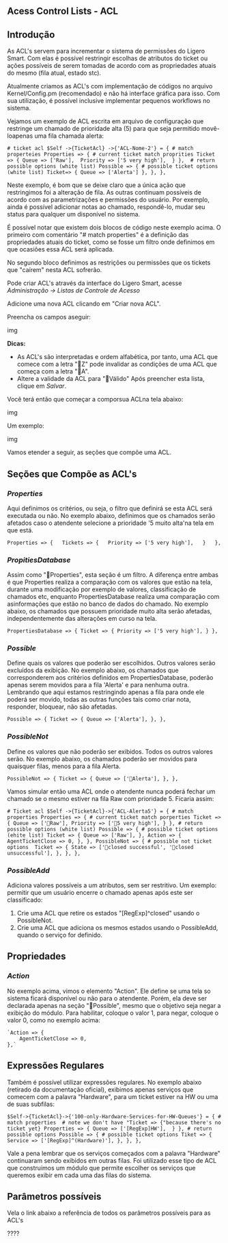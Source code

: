 ## Acess Control Lists - ACL

## Introdução

As ACL's servem para incrementar o sistema de permissões do Ligero Smart. Com elas é possível restringir escolhas de atributos do ticket ou ações possíveis de serem tomadas de acordo com as propriedades atuais do mesmo (fila atual, estado stc).

Atualmente criamos as ACL's com implementação de códigos no arquivo Kernel/Config.pm (recomendado) e não há interface gráfica para isso. Com sua utilização, é possível inclusive implementar pequenos workflows no sistema.

Vejamos um exemplo de ACL escrita em arquivo de configuração que restringe um chamado de prioridade alta (5) para que seja permitido movê-loapenas uma fila chamada alerta:


`# ticket acl
$Self ->{TicketAcl} ->{'ACL-Nome-2'} = {
    # match properteies
    Properties => {
        # current ticket match proprities
        Ticket => {
        Queue => ['Raw'], 
        Priority => ['5 very high'], 
        }
    }, 
    # return possible options (white list)
    Possible => {
        # possible ticket options (white list)
        Ticket=> {
            Queue => ['Alerta']
        },
    },
},`

Neste exemplo, é bom que se deixe claro que a única ação que restringimos foi a alteração de fila. As outras continuam possíveis de acordo com as parametrizações e permissões do usuário. Por exemplo, ainda é possível adicionar notas ao chamado, respondê-lo, mudar seu status para qualquer um disponível no sistema.

É possível notar que existem dois blocos de código neste exemplo acima. O primeiro com comentário "# match properties" é a definição das propriedades atuais do ticket, como se fosse um filtro onde definimos em que ocasiões essa ACL será aplicada.

No segundo bloco definimos as restrições ou permissões que os tickets que "caírem" nesta ACL sofrerão.

Pode criar ACL's através da interface do Ligero Smart, acesse *Administração -> Listas de Controle de Acesso*

Adicione uma nova ACL clicando em "Criar nova ACL".

Preencha os campos aseguir:

img

__Dicas:__
* As ACL's são interpretadas e ordem alfabética, por tanto, uma ACL que comece com a letra "Z" pode invalidar as condições de uma ACL que começa com a letra "A".
* Altere a validade da ACL para "Válido"
Após preencher esta lista, clique em *Salvar*.

Você terá então que começar a comporsua ACLna tela abaixo:

img

Um exemplo:

img

Vamos etender a seguir, as seções que compõe uma ACL.

## Seções que Compõe as ACL's

### *Properties*

Aqui definimos os critérios, ou seja, o filtro que definirá se esta ACL será executada ou não. No exemplo abaixo, definimos que os chamados serão afetados caso o atendente selecione a prioridade '5 muito alta'na tela em que está.

`Properties => {  
    Tickets => {  
    Priority => ['5 very high'],  
    }  
},`

### *PropitiesDatabase*

Assim como "Properties", esta seção é um filtro. A diferença entre ambas é que Properties realiza a comparação com os valores que estão na tela, durante uma modificação por exemplo de valores, classificação de chamados etc, enquanto PropertiesDatabase realiza uma comparação com asinformações que estão no banco de dados do chamado. No exemplo abaixo, os chamados que possuem prioridade muito alta serão afetadas, independentemente das alterações em curso na tela.

`PropertiesDatabase => {
    Ticket => {
    Priority => ['5 very high'],
    }
},`

### *Possible*

Define quais os valores que poderão ser escolhidos. Outros valores serão excluídos da exibição. No exemplo abaixo, os chamados que corresponderem aos critérios definidos em PropertiesDatabase, poderão apenas serem movidos para a fila 'Alerta' e para nenhuma outra. Lembrando que aqui estamos restringindo apenas a fila para onde ele poderá ser movido, todas as outras funções tais como criar nota, responder, bloquear, não são afetadas.

`Possible => {
    Ticket => {
        Queue => ['Alerta'],
    },
},`

### *PossibleNot*

Define os valores que não poderão ser exibidos. Todos os outros valores serão. No exemplo abaixo, os chamados poderão ser movidos para quaisquer filas, menos para a fila Alerta.

`PossibleNot => {
    Ticket => {
        Queue => ['Alerta'],
    },
},`

Vamos simular então uma ACL onde o atendente nunca poderá fechar um chamado se o mesmo estiver na fila Raw com prioridade 5. Ficaria assim:

`# Ticket acl
$Self ->{TicketAcl}->{'ACL-Alerta5'} = {
    # match properties
    Properties => {
        # current ticket match porperties
        Ticket => {
        Queue => ['Raw'],
        Priority => ['5 very high'],
        }
    },
    # return possible options (white list)
    Possible => {
        # possible ticket options (ehite list)
        Ticket => {
            Queue => ['Raw'],
        },
        Action => {
            AgentTicketClose => 0,
        },
    },
    PossibleNot => {
        # possible not ticket options 
        Ticket => {
            State => ['closed successful', 'closed unsuccessful'],
        },
    },
},`

### *PossibleAdd*

Adiciona valores possíveis a um atributos, sem ser restritivo. Um exemplo: permitir que um usuário encerre o chamado apenas após este ser classificado:
1. Crie uma ACL que retire os estados "[RegExp]^closed" usando o PossibleNot.
2. Crie uma ACL que adiciona os mesmos estados usando o PossibleAdd, quando o serviço for definido.

## Propriedades

### *Action*

No exemplo acima, vimos o elemento "Action". Ele define se uma tela so sistema ficará disponível ou não para o atendente. Porém, ela deve ser declarada apenas na seção "Possible", mesmo que o objetivo seja negar a exibição do módulo. Para habilitar, coloque o valor 1, para negar, coloque o valor 0, como no exemplo acima: 

    `Action => {
        AgentTicketClose => 0,
    },`


## Expressões Regulares 

Também é possível utilizar expressões regulares. No exemplo abaixo (retirado da documentação oficial), exibimos apenas serviços que comecem com a palavra "Hardware", para um ticket estiver na HW ou uma de suas subfilas:

`$Self->{TicketAcl}->{'100-only-Hardware-Services-for-HW-Queues'} = {
    # match properties 
        # note we don't have "Ticket => {"because there's no ticket yet}
        Properties => {
        Queue => ['[RegExp]HW'], 
        }
    },
    # return possible options
    Possible => {
        # possible ticket options
        Tiket => {
            Service => ['[RegExp]^(Hardware)'],
        },
    },
},`

Vale a pena lembrar que os serviços começados com a palavra "Hardware" continuaram sendo exibidos em outras filas. Foi utilizado esse tipo de ACL que construimos um módulo que permite escolher os serviços que queremos exibir em cada uma das filas do sistema.

## Parâmetros possíveis 

Vela o link abaixo a referência de todos os parâmetros possíveis para as ACL's

????
